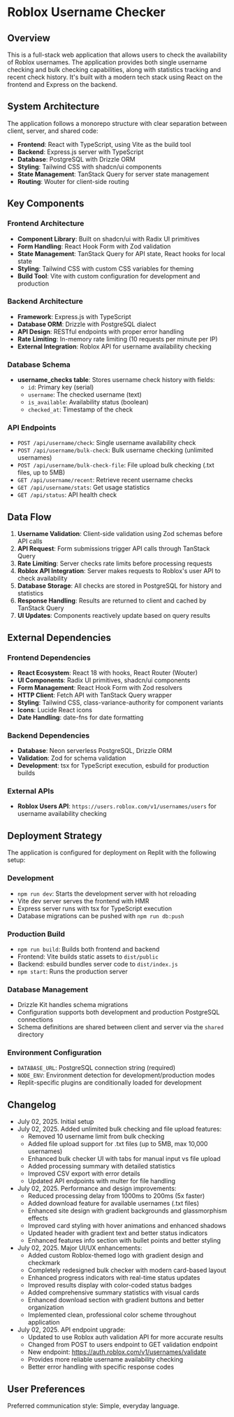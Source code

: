 # Roblox Username Checker

## Overview

This is a full-stack web application that allows users to check the availability of Roblox usernames. The application provides both single username checking and bulk checking capabilities, along with statistics tracking and recent check history. It's built with a modern tech stack using React on the frontend and Express on the backend.

## System Architecture

The application follows a monorepo structure with clear separation between client, server, and shared code:

- **Frontend**: React with TypeScript, using Vite as the build tool
- **Backend**: Express.js server with TypeScript
- **Database**: PostgreSQL with Drizzle ORM
- **Styling**: Tailwind CSS with shadcn/ui components
- **State Management**: TanStack Query for server state management
- **Routing**: Wouter for client-side routing

## Key Components

### Frontend Architecture
- **Component Library**: Built on shadcn/ui with Radix UI primitives
- **Form Handling**: React Hook Form with Zod validation
- **State Management**: TanStack Query for API state, React hooks for local state
- **Styling**: Tailwind CSS with custom CSS variables for theming
- **Build Tool**: Vite with custom configuration for development and production

### Backend Architecture
- **Framework**: Express.js with TypeScript
- **Database ORM**: Drizzle with PostgreSQL dialect
- **API Design**: RESTful endpoints with proper error handling
- **Rate Limiting**: In-memory rate limiting (10 requests per minute per IP)
- **External Integration**: Roblox API for username availability checking

### Database Schema
- **username_checks table**: Stores username check history with fields:
  - `id`: Primary key (serial)
  - `username`: The checked username (text)
  - `is_available`: Availability status (boolean)
  - `checked_at`: Timestamp of the check

### API Endpoints
- `POST /api/username/check`: Single username availability check
- `POST /api/username/bulk-check`: Bulk username checking (unlimited usernames)
- `POST /api/username/bulk-check-file`: File upload bulk checking (.txt files, up to 5MB)
- `GET /api/username/recent`: Retrieve recent username checks
- `GET /api/username/stats`: Get usage statistics
- `GET /api/status`: API health check

## Data Flow

1. **Username Validation**: Client-side validation using Zod schemas before API calls
2. **API Request**: Form submissions trigger API calls through TanStack Query
3. **Rate Limiting**: Server checks rate limits before processing requests
4. **Roblox API Integration**: Server makes requests to Roblox's user API to check availability
5. **Database Storage**: All checks are stored in PostgreSQL for history and statistics
6. **Response Handling**: Results are returned to client and cached by TanStack Query
7. **UI Updates**: Components reactively update based on query results

## External Dependencies

### Frontend Dependencies
- **React Ecosystem**: React 18 with hooks, React Router (Wouter)
- **UI Components**: Radix UI primitives, shadcn/ui components
- **Form Management**: React Hook Form with Zod resolvers
- **HTTP Client**: Fetch API with TanStack Query wrapper
- **Styling**: Tailwind CSS, class-variance-authority for component variants
- **Icons**: Lucide React icons
- **Date Handling**: date-fns for date formatting

### Backend Dependencies
- **Database**: Neon serverless PostgreSQL, Drizzle ORM
- **Validation**: Zod for schema validation
- **Development**: tsx for TypeScript execution, esbuild for production builds

### External APIs
- **Roblox Users API**: `https://users.roblox.com/v1/usernames/users` for username availability checking

## Deployment Strategy

The application is configured for deployment on Replit with the following setup:

### Development
- `npm run dev`: Starts the development server with hot reloading
- Vite dev server serves the frontend with HMR
- Express server runs with tsx for TypeScript execution
- Database migrations can be pushed with `npm run db:push`

### Production Build
- `npm run build`: Builds both frontend and backend
- Frontend: Vite builds static assets to `dist/public`
- Backend: esbuild bundles server code to `dist/index.js`
- `npm start`: Runs the production server

### Database Management
- Drizzle Kit handles schema migrations
- Configuration supports both development and production PostgreSQL connections
- Schema definitions are shared between client and server via the `shared` directory

### Environment Configuration
- `DATABASE_URL`: PostgreSQL connection string (required)
- `NODE_ENV`: Environment detection for development/production modes
- Replit-specific plugins are conditionally loaded for development

## Changelog
- July 02, 2025. Initial setup
- July 02, 2025. Added unlimited bulk checking and file upload features:
  - Removed 10 username limit from bulk checking
  - Added file upload support for .txt files (up to 5MB, max 10,000 usernames)
  - Enhanced bulk checker UI with tabs for manual input vs file upload
  - Added processing summary with detailed statistics
  - Improved CSV export with error details
  - Updated API endpoints with multer for file handling
- July 02, 2025. Performance and design improvements:
  - Reduced processing delay from 1000ms to 200ms (5x faster)
  - Added download feature for available usernames (.txt files)
  - Enhanced site design with gradient backgrounds and glassmorphism effects
  - Improved card styling with hover animations and enhanced shadows
  - Updated header with gradient text and better status indicators
  - Enhanced features info section with bullet points and better styling
- July 02, 2025. Major UI/UX enhancements:
  - Added custom Roblox-themed logo with gradient design and checkmark
  - Completely redesigned bulk checker with modern card-based layout
  - Enhanced progress indicators with real-time status updates
  - Improved results display with color-coded status badges
  - Added comprehensive summary statistics with visual cards
  - Enhanced download section with gradient buttons and better organization
  - Implemented clean, professional color scheme throughout application
- July 02, 2025. API endpoint upgrade:
  - Updated to use Roblox auth validation API for more accurate results
  - Changed from POST to users endpoint to GET validation endpoint
  - New endpoint: https://auth.roblox.com/v1/usernames/validate
  - Provides more reliable username availability checking
  - Better error handling with specific response codes

## User Preferences

Preferred communication style: Simple, everyday language.